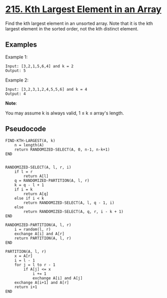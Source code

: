 # [215. Kth Largest Element in an Array](https://leetcode.com/problems/kth-largest-element-in-an-array/)

Find the kth largest element in an unsorted array. Note that it is the kth largest element in the sorted order, not the kth distinct element.

## Examples

Example 1:

```
Input: [3,2,1,5,6,4] and k = 2
Output: 5
```

Example 2:

```
Input: [3,2,3,1,2,4,5,5,6] and k = 4
Output: 4
```

**Note**:

You may assume k is always valid, 1 ≤ k ≤ array's length.

## Pseudocode
```
FIND-KTH-LARGEST(A, k)
    n = length(A)
    return RANDOMIZED-SELECT(A, 0, n-1, n-k+1)
END


RANDOMIZED-SELECT(A, l, r, i)
    if l = r
        return A[l]
    q = RANDOMIZED-PARTITION(A, l, r)
    k = q - l + 1
    if i = k
        return A[q]
    else if i < k
        return RANDOMIZED-SELECT(A, l, q - 1, i)
    else 
        return RANDOMIZED-SELECT(A, q, r, i - k + 1)
END

RANDOMIZED-PARTITION(A, l, r)
    i = random(l, r)
    exchange A[i] and A[r]
    return PARTITION(A, l, r)
END

PARTITION(A, l, r)
    x = A[r]
    i = l - 1
    for j = l to r - 1
        if A[j] <= x
            i += 1
            exchange A[i] and A[j]
    exchange A[i+1] and A[r]
    return i+1
END

```